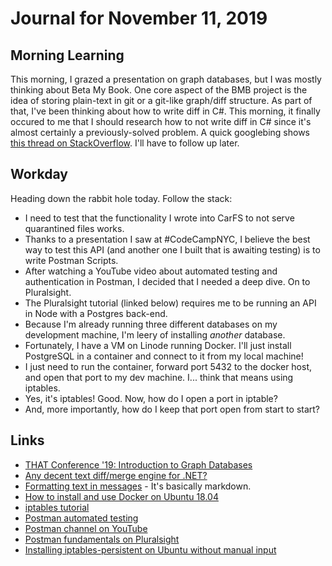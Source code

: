 # Journal for November 11, 2019

## Morning Learning

This morning, I grazed a presentation on graph databases, but I was mostly thinking about Beta My Book. One core aspect of the BMB project is the idea of storing plain-text in git or a git-like graph/diff structure. As part of that, I've been thinking about how to write diff in C#. This morning, it finally occured to me that I should research how to not write diff in C# since it's almost certainly a previously-solved problem. A quick googlebing shows [this thread on StackOverflow](https://stackoverflow.com/questions/138331/any-decent-text-diff-merge-engine-for-net). I'll have to follow up later.

## Workday

Heading down the rabbit hole today. Follow the stack:
* I need to test that the functionality I wrote into CarFS to not serve quarantined files works.
* Thanks to a presentation I saw at #CodeCampNYC, I believe the best way to test this API (and another one I built that is awaiting testing) is to write Postman Scripts.
* After watching a YouTube video about automated testing and authentication in Postman, I decided that I needed a deep dive. On to Pluralsight.
* The Pluralsight tutorial (linked below) requires me to be running an API in Node with a Postgres back-end.
* Because I'm already running three different databases on my development machine, I'm leery of installing _another_ database.
* Fortunately, I have a VM on Linode running Docker. I'll just install PostgreSQL in a container and connect to it from my local machine!
* I just need to run the container, forward port 5432 to the docker host, and open that port to my dev machine. I... think that means using iptables.
* Yes, it's iptables! Good. Now, how do I open a port in iptable?
* And, more importantly, how do I keep that port open from start to start?

## Links
* [THAT Conference '19: Introduction to Graph Databases](https://app.pluralsight.com/library/courses/that-conference-2019-session-60/table-of-contents)
* [Any decent text diff/merge engine for .NET?](https://stackoverflow.com/questions/138331/any-decent-text-diff-merge-engine-for-net)
* [Formatting text in messages](https://api.slack.com/messaging/composing/formatting) - It's basically markdown.
* [How to install and use Docker on Ubuntu 18.04](https://www.digitalocean.com/community/tutorials/how-to-install-and-use-docker-on-ubuntu-18-04)
* [iptables tutorial](https://www.frozentux.net/iptables-tutorial/chunkyhtml/index.html)
* [Postman automated testing](https://www.getpostman.com/automated-testing)
* [Postman channel on YouTube](https://www.youtube.com/channel/UCocudCGVb3MmhWQ1aoIgUQw/videos)
* [Postman fundamentals on Pluralsight](https://app.pluralsight.com/library/courses/postman-fundamentals/table-of-contents)
* [Installing iptables-persistent on Ubuntu without manual input](https://gist.github.com/alonisser/a2c19f5362c2091ac1e7)

